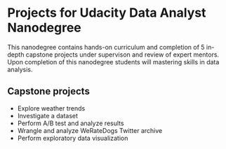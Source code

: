 # Projects for Udacity Data Analyst Nanodegree

This nanodegree contains hands-on curriculum and completion of 5 in-depth capstone projects under supervison and review of expert mentors. Upon completion of this nanodegree students will mastering skills in data analysis.

## Capstone projects

- Explore weather trends
- Investigate a dataset
- Perform A/B test and analyze results
- Wrangle and analyze WeRateDogs Twitter archive
- Perform exploratory data visualization

